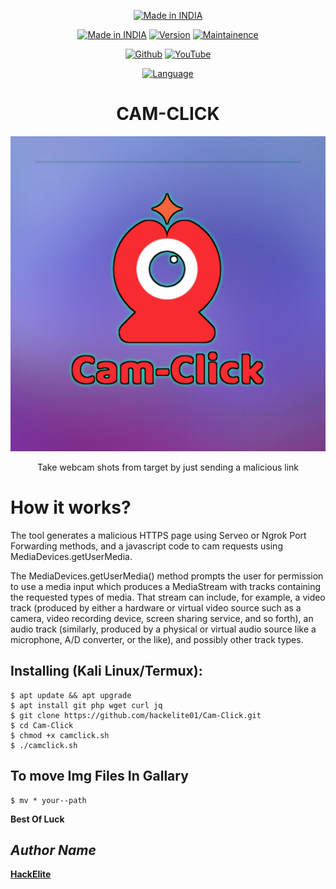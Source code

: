 <p align="center">
<a href="https://bit.ly/3gnUcN3"><img title="Made in INDIA" src="https://img.shields.io/badge/MADE%20IN-INDIA-SCRIPT?colorA=%23ff8100&colorB=%23017e40&colorC=%23ff0000&style=for-the-badge"></a>
</p>
<p align="center">
<a href="https://t.me/hackelite01"><img title="Made in INDIA" src="https://img.shields.io/badge/CamClick-green.svg"></a>
<a href="https://t.me/hackelite01"><img title="Version" src="https://img.shields.io/badge/Version-1-green.svg?style=flat-square"></a>
<a href="https://t.me/hackelite01"><img title="Maintainence" src="https://img.shields.io/badge/Maintained%3F-Yes-green.svg"></a>
</p>
<p align="center">
<a href="https://github.com/hackelite01"><img title="Github" src="https://img.shields.io/badge/hackelite01-brightgreen?style=for-the-badge&logo=github"></a>
<a href="https://bit.ly/3z38fRK"><img title="YouTube" src="https://img.shields.io/badge/YouTube-HackElite-red?style=for-the-badge&logo=Youtube"></a>
</p>
<p align="center">
<a href="https://github.com/hackelite01"><img title="Language" src="https://img.shields.io/badge/Made%20with-Shell-1f425f.svg?v=103"></a>
</p>


<h1 align="center">CAM-CLICK</h1>
<p align="center"><img src="cc.jpg" max-width="90%%" height="auto"></p>
<p align="center">Take webcam shots from target by just sending a malicious link</p>

# How it works?
<p>The tool generates a malicious HTTPS page using Serveo or Ngrok Port Forwarding methods, and a javascript code to cam requests using MediaDevices.getUserMedia. </p>

<p>The MediaDevices.getUserMedia() method prompts the user for permission to use a media input which produces a MediaStream with tracks containing the requested types of media. That stream can include, for example, a video track (produced by either a hardware or virtual video source such as a camera, video recording device, screen sharing service, and so forth), an audio track (similarly, produced by a physical or virtual audio source like a microphone, A/D converter, or the like), and possibly other track types. </p>


## Installing (Kali Linux/Termux):


```
$ apt update && apt upgrade
$ apt install git php wget curl jq
$ git clone https://github.com/hackelite01/Cam-Click.git
$ cd Cam-Click
$ chmod +x camclick.sh
$ ./camclick.sh
```
## To move Img Files In Gallary
```
$ mv * your--path

```

<b>Best Of Luck<b>

## *Author Name*



[HackElite](https://github.com/hackelite01)


